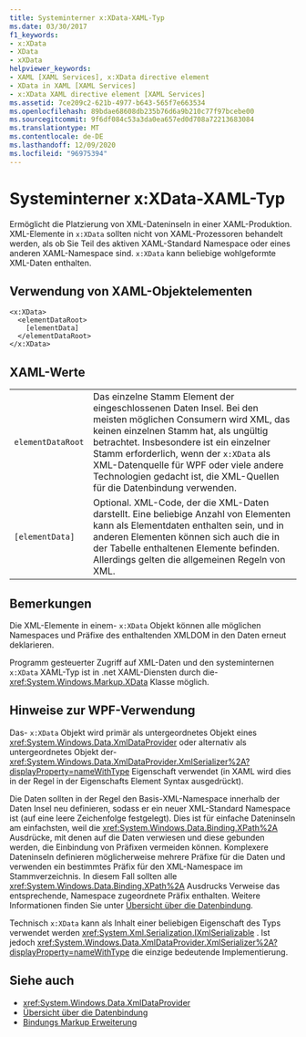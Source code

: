 ```yaml
---
title: Systeminterner x:XData-XAML-Typ
ms.date: 03/30/2017
f1_keywords:
- x:XData
- XData
- xXData
helpviewer_keywords:
- XAML [XAML Services], x:XData directive element
- XData in XAML [XAML Services]
- x:XData XAML directive element [XAML Services]
ms.assetid: 7ce209c2-621b-4977-b643-565f7e663534
ms.openlocfilehash: 89bdae68608db235b76d6a9b210c77f97bcebe00
ms.sourcegitcommit: 9f6df084c53a3da0ea657ed0d708a72213683084
ms.translationtype: MT
ms.contentlocale: de-DE
ms.lasthandoff: 12/09/2020
ms.locfileid: "96975394"
---
```

# <a name="xxdata-intrinsic-xaml-type"></a>Systeminterner x:XData-XAML-Typ
Ermöglicht die Platzierung von XML-Dateninseln in einer XAML-Produktion. XML-Elemente in `x:XData` sollten nicht von XAML-Prozessoren behandelt werden, als ob Sie Teil des aktiven XAML-Standard Namespace oder eines anderen XAML-Namespace sind. `x:XData` kann beliebige wohlgeformte XML-Daten enthalten.

## <a name="xaml-object-element-usage"></a>Verwendung von XAML-Objektelementen

```xaml
<x:XData>
  <elementDataRoot>
    [elementData]
  </elementDataRoot>
</x:XData>
```

## <a name="xaml-values"></a>XAML-Werte

|||
|-|-|
|`elementDataRoot`|Das einzelne Stamm Element der eingeschlossenen Daten Insel. Bei den meisten möglichen Consumern wird XML, das keinen einzelnen Stamm hat, als ungültig betrachtet. Insbesondere ist ein einzelner Stamm erforderlich, wenn der `x:XData` als XML-Datenquelle für WPF oder viele andere Technologien gedacht ist, die XML-Quellen für die Datenbindung verwenden.|
|`[elementData]`|Optional. XML-Code, der die XML-Daten darstellt. Eine beliebige Anzahl von Elementen kann als Elementdaten enthalten sein, und in anderen Elementen können sich auch die in der Tabelle enthaltenen Elemente befinden. Allerdings gelten die allgemeinen Regeln von XML.|

## <a name="remarks"></a>Bemerkungen

Die XML-Elemente in einem- `x:XData` Objekt können alle möglichen Namespaces und Präfixe des enthaltenden XMLDOM in den Daten erneut deklarieren.

Programm gesteuerter Zugriff auf XML-Daten und den systeminternen `x:XData` XAML-Typ ist in .net XAML-Diensten durch die- <xref:System.Windows.Markup.XData> Klasse möglich.

## <a name="wpf-usage-notes"></a>Hinweise zur WPF-Verwendung

Das- `x:XData` Objekt wird primär als untergeordnetes Objekt eines <xref:System.Windows.Data.XmlDataProvider> oder alternativ als untergeordnetes Objekt der- <xref:System.Windows.Data.XmlDataProvider.XmlSerializer%2A?displayProperty=nameWithType> Eigenschaft verwendet (in XAML wird dies in der Regel in der Eigenschafts Element Syntax ausgedrückt).

Die Daten sollten in der Regel den Basis-XML-Namespace innerhalb der Daten Insel neu definieren, sodass er ein neuer XML-Standard Namespace ist (auf eine leere Zeichenfolge festgelegt). Dies ist für einfache Dateninseln am einfachsten, weil die <xref:System.Windows.Data.Binding.XPath%2A> Ausdrücke, mit denen auf die Daten verwiesen und diese gebunden werden, die Einbindung von Präfixen vermeiden können. Komplexere Dateninseln definieren möglicherweise mehrere Präfixe für die Daten und verwenden ein bestimmtes Präfix für den XML-Namespace im Stammverzeichnis. In diesem Fall sollten alle <xref:System.Windows.Data.Binding.XPath%2A> Ausdrucks Verweise das entsprechende, Namespace zugeordnete Präfix enthalten. Weitere Informationen finden Sie unter [Übersicht über die Datenbindung](../net/wpf/data/data-binding-overview.md).

Technisch `x:XData` kann als Inhalt einer beliebigen Eigenschaft des Typs verwendet werden <xref:System.Xml.Serialization.IXmlSerializable> . Ist jedoch <xref:System.Windows.Data.XmlDataProvider.XmlSerializer%2A?displayProperty=nameWithType> die einzige bedeutende Implementierung.

## <a name="see-also"></a>Siehe auch

- <xref:System.Windows.Data.XmlDataProvider>
- [Übersicht über die Datenbindung](../net/wpf/data/data-binding-overview.md)
- [Bindungs Markup Erweiterung](../framework/wpf/advanced/binding-markup-extension.md)
